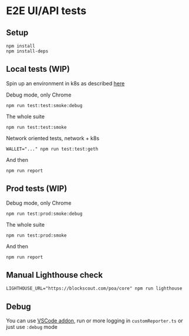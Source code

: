 # E2E UI/API tests

## Setup
```
npm install
npm install-deps
```

## Local tests (WIP)
Spin up an environment in k8s as described [here](../../blockscout/README.md)

Debug mode, only Chrome
```
npm run test:test:smoke:debug
```
The whole suite
```
npm run test:test:smoke
```
Network oriented tests, network + k8s
```
WALLET="..." npm run test:test:geth
```
And then
```
npm run report
```

## Prod tests (WIP)
Debug mode, only Chrome
```
npm run test:prod:smoke:debug
```
The whole suite
```
npm run test:prod:smoke
```
And then
```
npm run report
```

## Manual Lighthouse check
```
LIGHTHOUSE_URL="https://blockscout.com/poa/core" npm run lighthouse
```

## Debug
You can use [VSCode addon](https://marketplace.visualstudio.com/items?itemName=ms-playwright.playwright), run or more logging in `customReporter.ts` or just use `:debug` mode
